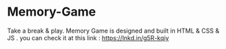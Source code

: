 # Memory-Game
Take a break & play.
Memory Game is designed and built in HTML & CSS & JS .
you can check it at this link :
https://lnkd.in/g5R-kqiy
